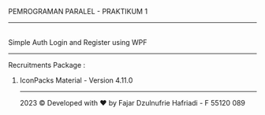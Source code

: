PEMROGRAMAN PARALEL - PRAKTIKUM 1<hr><br>
Simple Auth Login and Register using WPF
<br><hr>
Recruitments Package :
1. IconPacks Material - Version 4.11.0 
<br><hr>
2023 © Developed with ❤️ by Fajar Dzulnufrie Hafriadi - F 55120 089
